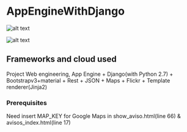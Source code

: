 # AppEngineWithDjango

![alt text](https://raw.githubusercontent.com/Jgoga/AppEngineWithDjango/master/src/static/img/gcp_logo.png)

![alt text](https://raw.githubusercontent.com/Jgoga/AppEngineWithDjango/master/src/static/img/python_logo.png)

## Frameworks and cloud used
Project Web engineering, App Engine + Django(with Python 2.7) + Bootstrapv3+material + Rest + JSON + Maps + Flickr + Template renderer(Jinja2)

### Prerequisites
Need insert MAP_KEY for Google Maps in show_aviso.html(line 66) & avisos_index.html(line 17)
